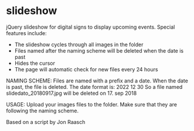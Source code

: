 # slideshow
jQuery slideshow for digital signs to display upcoming events. Special features include:

- The slideshow cycles through all images in the folder
- Files named after the naming scheme will be deleted when the date is past
- Hides the cursor
- The page will automatic check for new files every 24 hours

NAMING SCHEME:
Files are named with a prefix and a date. When the date is past, the file is deleted.
The date format is: 2022 12 30
So a file named slidedato_20180917.jpg will be deleted on 17. sep 2018

USAGE:
Upload your images files to the folder. Make sure that they are following the naming scheme.

Based on a script by Jon Raasch

